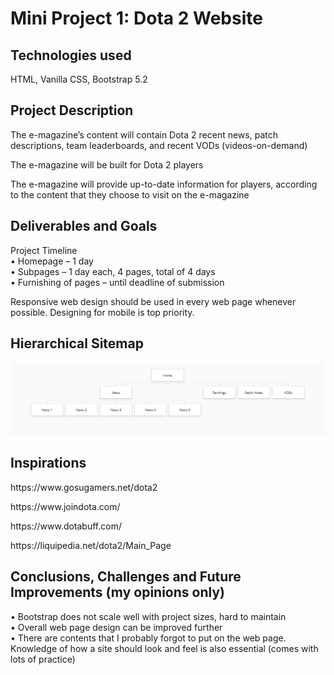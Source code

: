 <h1>Mini Project 1: Dota 2 Website</h1>

<h2>Technologies used</h2>
HTML, Vanilla CSS, Bootstrap 5.2

<h2>Project Description</h2>

The e-magazine’s content will contain Dota 2 recent news, patch descriptions, team leaderboards, and recent VODs (videos-on-demand)

The e-magazine will be built for Dota 2 players

The e-magazine will provide up-to-date information for players, according to the content that they choose to visit on the e-magazine

<h2>Deliverables and Goals</h2>

Project Timeline<br>
<span style="text-indent: 50px;">• Homepage – 1 day<br></span>
<span style="text-indent: 50px;">• Subpages – 1 day each, 4 pages, total of 4 days<br></span>
<span style="text-indent: 50px;">• Furnishing of pages – until deadline of submission<br></span>

Responsive web design should be used in every web page whenever possible. Designing for mobile is top priority.

<h2>Hierarchical Sitemap</h2>

<img src="images\sitemap.PNG" alt="">

<h2>Inspirations</h2>

<p>https://www.gosugamers.net/dota2</p>
<p>https://www.joindota.com/</p>
<p>https://www.dotabuff.com/</p>
<p>https://liquipedia.net/dota2/Main_Page</p>

<h2>Conclusions, Challenges and Future Improvements (my opinions only)</h2>

• Bootstrap does not scale well with project sizes, hard to maintain<br>
• Overall web page design can be improved further<br>
• There are contents that I probably forgot to put on the web page. Knowledge of how a site should look and feel is also essential (comes with lots of practice)<br>

